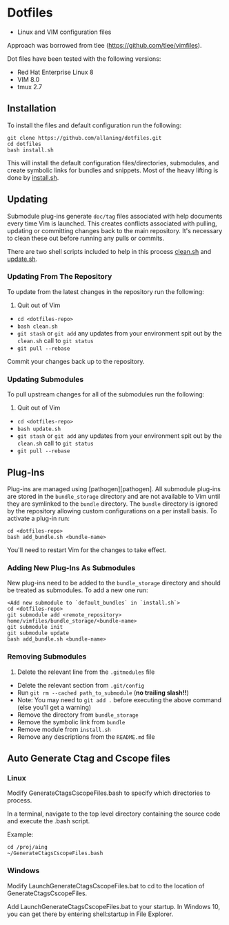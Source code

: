 Dotfiles
========

- Linux and VIM configuration files

Approach was borrowed from tlee (https://github.com/tlee/vimfiles).

Dot files have been tested with the following versions:
- Red Hat Enterprise Linux 8
- VIM 8.0
- tmux 2.7


## Installation

To install the files and default configuration run the following:

    git clone https://github.com/allaning/dotfiles.git
    cd dotfiles
    bash install.sh

This will install the default configuration files/directories, submodules, and create symbolic links for bundles and snippets. Most of the heavy lifting is done by [install.sh](install.sh).


## Updating

Submodule plug-ins generate `doc/tag` files associated with help documents every time Vim is launched. This creates conflicts associated with pulling, updating or committing changes back to the main repository. It's necessary to clean these out before running any pulls or commits.

There are two shell scripts included to help in this process [clean.sh](clean.sh) and [update.sh](update.sh).


### Updating From The Repository

To update from the latest changes in the repository run the following:

1. Quit out of Vim
- `cd <dotfiles-repo>`
- `bash clean.sh`
- `git stash` or `git add` any updates from your environment spit out by the `clean.sh` call to `git status`
- `git pull --rebase`

Commit your changes back up to the repository.


### Updating Submodules

To pull upstream changes for all of the submodules run the following:

1. Quit out of Vim
- `cd <dotfiles-repo>`
- `bash update.sh`
- `git stash` or `git add` any updates from your environment spit out by the `clean.sh` call to `git status`
- `git pull --rebase`

## Plug-Ins

Plug-ins are managed using [pathogen][pathogen]. All submodule plug-ins are stored in the `bundle_storage` directory and are not available to Vim until they are symlinked to the `bundle` directory. The `bundle` directory is ignored by the repository allowing custom configurations on a per install basis. To activate a plug-in run:

    cd <dotfiles-repo>
    bash add_bundle.sh <bundle-name>

You'll need to restart Vim for the changes to take effect.


### Adding New Plug-Ins As Submodules

New plug-ins need to be added to the `bundle_storage` directory and should be treated as submodules. To add a new one run:

    <Add new submodule to `default_bundles` in `install.sh`>
    cd <dotfiles-repo>
    git submodule add <remote_repository> home/vimfiles/bundle_storage/<bundle-name>
    git submodule init
    git submodule update
    bash add_bundle.sh <bundle-name>


### Removing Submodules

   1. Delete the relevant line from the `.gitmodules` file
   - Delete the relevant section from `.git/config`
   - Run `git rm --cached path_to_submodule` (**no trailing slash!!**)
   - Note: You may need to `git add .` before executing the above command (else you'll get a warning)
   - Remove the directory from `bundle_storage`
   - Remove the symbolic link from `bundle`
   - Remove module from `install.sh`
   - Remove any descriptions from the `README.md` file


## Auto Generate Ctag and Cscope files

### Linux

Modify GenerateCtagsCscopeFiles.bash to specify which directories to process.

In a terminal, navigate to the top level directory containing
the source code and execute the .bash script.

Example:

    cd /proj/aing
    ~/GenerateCtagsCscopeFiles.bash

### Windows

Modify LaunchGenerateCtagsCscopeFiles.bat to cd to the location of
GenerateCtagsCscopeFiles.

Add LaunchGenerateCtagsCscopeFiles.bat to your startup. In Windows 10,
you can get there by entering shell:startup in File Explorer.

